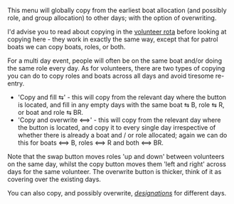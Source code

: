 
This menu will globally copy from the earliest boat allocation (and possibly role, and group allocation) to other days; with the option of overwriting.

I'd advise you to read about copying in the [volunteer rota](volunteer_rota_help#copying) before looking at copying here - they work in exactly the same way, except that for patrol boats we can copy boats, roles, or both.

For a multi day event, people will often be on the same boat and/or doing the same role every day. As for volunteers, there are two types of copying you can do to copy roles and boats across all days and avoid tiresome re-entry.

- 'Copy and fill &#8646;' - this will copy from the relevant day where the button is located, and fill in any empty days with the same boat &#8646; B, role &#8646; R, or boat and role &#8646; BR.
- 'Copy and overwrite &#10234;' - this will copy from the relevant day where the button is located, and copy it to every single day irrespective of whether there is already a boat and / or role allocated; again we can do this for boats &#10234; B, roles &#10234; R and both &#10234; BR.

Note that the swap button moves roles 'up and down' between volunteers on the same day, whilst the copy button moves them 'left and right' across days for the same volunteer. The overwrite button is thicker, think of it as covering over the existing days.

You can also copy, and possibly overwrite, [*designations*](patrol_boat_help.md#labelling-a-boat-with-a-designation) for different days.


